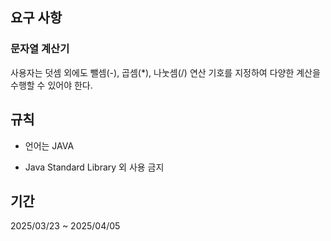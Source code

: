 ## 요구 사항

### 문자열 계산기

사용자는 덧셈 외에도 뺄셈(-), 곱셈(*), 나눗셈(/) 연산 기호를 지정하여 다양한 계산을 수행할 수 있어야 한다.

## 규칙 

- 언어는 JAVA

- Java Standard Library 외 사용 금지 

## 기간

2025/03/23 ~ 2025/04/05

